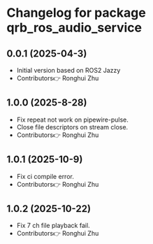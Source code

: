 # Changelog for package qrb_ros_audio_service

## 0.0.1 (2025-04-3)

- Initial version based on ROS2 Jazzy
- Contributors👉 Ronghui Zhu

## 1.0.0 (2025-8-28)

- Fix repeat not work on pipewire-pulse.
- Close file descriptors on stream close.
- Contributors👉 Ronghui Zhu

## 1.0.1 (2025-10-9)

- Fix ci compile error.
- Contributors👉 Ronghui Zhu

## 1.0.2 (2025-10-22)

- Fix 7 ch file playback fail.
- Contributors👉 Ronghui Zhu
